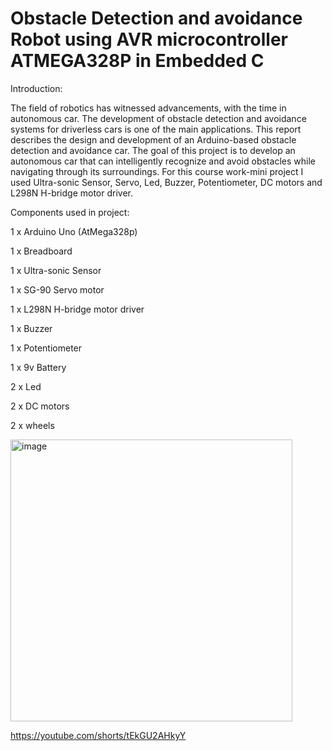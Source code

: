 # Obstacle Detection and avoidance Robot using AVR microcontroller ATMEGA328P in Embedded C

Introduction:

The field of robotics has witnessed advancements, with the time in autonomous car. The development of obstacle detection and avoidance systems for driverless cars is one of the main applications. This report describes the design and development of an Arduino-based obstacle detection and avoidance car. The goal of this project is to develop an autonomous car that can intelligently recognize and avoid obstacles while navigating through its surroundings.
For this course work-mini project I used Ultra-sonic Sensor, Servo, Led, Buzzer, Potentiometer, DC motors and L298N H-bridge motor driver.

Components used in project:

1 x Arduino Uno (AtMega328p)

1 x Breadboard

1 x Ultra-sonic Sensor

1 x SG-90 Servo motor

1 x L298N H-bridge motor driver

1 x Buzzer

1 x Potentiometer

1 x 9v Battery

2 x Led

2 x DC motors

2 x wheels

<img width="451" alt="image" src="https://github.com/noor-akhunji/Obstacle-Detection-Robot-using-AVR-microcontroller-ATMEGA328P-in-Embedded-C/assets/84890896/4b9dcb68-46a6-448c-b6d4-ac21e79428d8">


https://youtube.com/shorts/tEkGU2AHkyY
